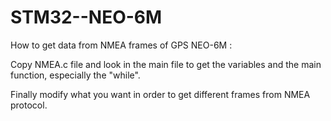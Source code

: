 # STM32--NEO-6M
How to get data from NMEA frames of GPS NEO-6M :


Copy NMEA.c file and look in the main file to get the variables and the main function, especially the "while".

Finally modify what you want in order to get different frames from NMEA protocol.
